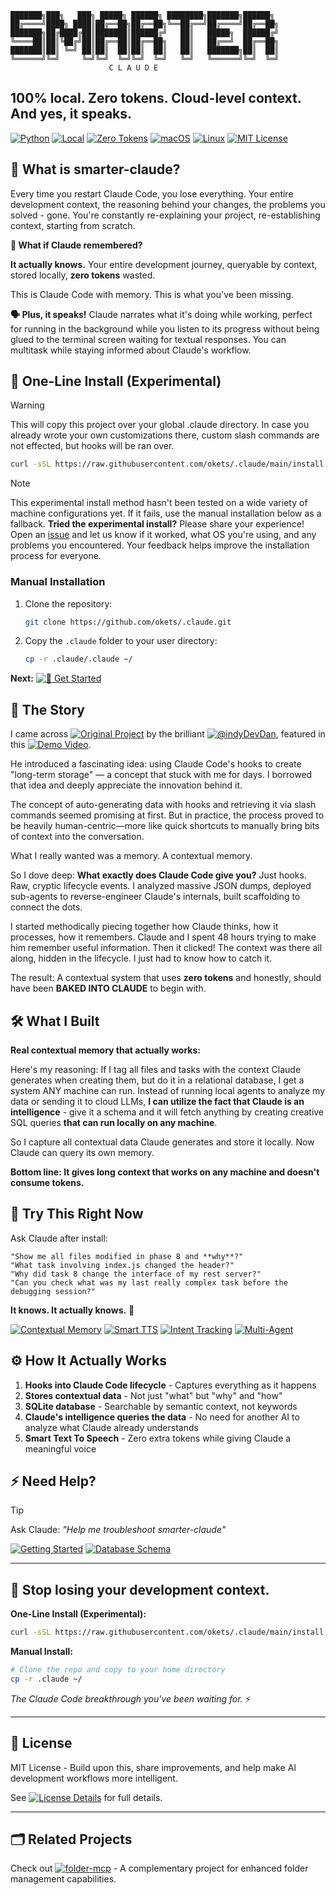 ```
███████╗███╗   ███╗ █████╗ ██████╗ ████████╗███████╗██████╗ 
██╔════╝████╗ ████║██╔══██╗██╔══██╗╚══██╔══╝██╔════╝██╔══██╗
███████╗██╔████╔██║███████║██████╔╝   ██║   █████╗  ██████╔╝
╚════██║██║╚██╔╝██║██╔══██║██╔══██╗   ██║   ██╔══╝  ██╔══██╗
███████║██║ ╚═╝ ██║██║  ██║██║  ██║   ██║   ███████╗██║  ██║
╚══════╝╚═╝     ╚═╝╚═╝  ╚═╝╚═╝  ╚═╝   ╚═╝   ╚══════╝╚═╝  ╚═╝
                      C L A U D E
```

## **100% local. Zero tokens. Cloud-level context. And yes, it speaks.**

[![Python](https://img.shields.io/badge/Python-3.8+-blue?logo=python)](https://python.org)
[![Local](https://img.shields.io/badge/100%25-Local-green?logo=home)](https://github.com/okets/.claude)
[![Zero Tokens](https://img.shields.io/badge/Zero-Tokens-orange?logo=coin)](https://github.com/okets/.claude)
[![macOS](https://img.shields.io/badge/macOS-Compatible-black?logo=apple)](https://github.com/okets/.claude)
[![Linux](https://img.shields.io/badge/Linux-Compatible-yellow?logo=linux)](https://github.com/okets/.claude)
[![MIT License](https://img.shields.io/badge/License-MIT-green)](LICENSE)

## 🤔 What is smarter-claude?

Every time you restart Claude Code, you lose everything. Your entire development context, the reasoning behind your changes, the problems you solved - gone. You're constantly re-explaining your project, re-establishing context, starting from scratch.

**🧠 What if Claude remembered?**

**It actually knows.** Your entire development journey, queryable by context, stored locally, **zero tokens** wasted.

This is Claude Code with memory. This is what you've been missing.

**🗣️ Plus, it speaks!** Claude narrates what it's doing while working, perfect for running in the background while you listen to its progress without being glued to the terminal screen waiting for textual responses. You can multitask while staying informed about Claude's workflow.

## 🚀 One-Line Install (Experimental)
> [!WARNING]
> This will copy this project over your global .claude directory.
> In case you already wrote your own customizations there, custom slash commands are not effected, but hooks will be ran over.

```bash
curl -sSL https://raw.githubusercontent.com/okets/.claude/main/install.sh | bash
```

> [!NOTE]
> This experimental install method hasn't been tested on a wide variety of machine configurations yet. If it fails, use the manual installation below as a fallback.
> **Tried the experimental install?** Please share your experience! Open an [issue](https://github.com/okets/.claude/issues) and let us know if it worked, what OS you're using, and any problems you encountered. Your feedback helps improve the installation process for everyone.

### Manual Installation

1. Clone the repository:
   ```bash
   git clone https://github.com/okets/.claude.git
   ```
2. Copy the `.claude` folder to your user directory:
   ```bash
   cp -r .claude/.claude ~/
   ```
**Next:** [![🚀 Get Started](https://img.shields.io/badge/🚀_Get_Started-Complete_Setup_Guide-green?style=for-the-badge)](GETTING_STARTED.md)

## 📖 The Story
I came across [![Original Project](https://img.shields.io/badge/📂_Original-Project-blue)](https://github.com/disler/claude-code-hooks-mastery) by the brilliant [![@indyDevDan](https://img.shields.io/badge/👨‍💻_@indyDevDan-YouTube-red)](https://www.youtube.com/@indyDevDan), featured in this [![Demo Video](https://img.shields.io/badge/🎥_Demo-Video-red)](https://www.youtube.com/watch?v=J5B9UGTuNoM).

He introduced a fascinating idea: using Claude Code's hooks to create "long-term storage" — a concept that stuck with me for days. I borrowed that idea and deeply appreciate the innovation behind it.

The concept of auto-generating data with hooks and retrieving it via slash commands seemed promising at first. But in practice, the process proved to be heavily human-centric—more like quick shortcuts to manually bring bits of context into the conversation.

What I really wanted was a memory.
A contextual memory.

So I dove deep: **What exactly does Claude Code give you?** Just hooks. Raw, cryptic lifecycle events. I analyzed massive JSON dumps, deployed sub-agents to reverse-engineer Claude's internals, built scaffolding to connect the dots. 

I started methodically piecing together how Claude thinks, how it processes, how it remembers. Claude and I spent 48 hours trying to make him remember useful information. Then it clicked! The context was there all along, hidden in the lifecycle. I just had to know how to catch it.

The result: A contextual system that uses **zero tokens** and honestly, should have been **BAKED INTO CLAUDE** to begin with.

## 🛠️ What I Built

**Real contextual memory that actually works:**

Here's my reasoning: If I tag all files and tasks with the context Claude generates when creating them, but do it in a relational database, I get a system ANY machine can run. Instead of running local agents to analyze my data or sending it to cloud LLMs, **I can utilize the fact that Claude is an intelligence** - give it a schema and it will fetch anything by creating creative SQL queries **that can run locally on any machine**.

So I capture all contextual data Claude generates and store it locally. Now Claude can query its own memory.

**Bottom line: It gives long context that works on any machine and doesn't consume tokens.**

## 🎯 Try This Right Now

Ask Claude after install:
```
"Show me all files modified in phase 8 and **why**?"
"What task involving index.js changed the header?"
"Why did task 8 change the interface of my rest server?"
"Can you check what was my last really complex task before the debugging session?"
```

**It knows. It actually knows.** 🤯

[![Contextual Memory](https://img.shields.io/badge/🧠_Contextual-Memory-purple)](developer-docs/DATABASE_SCHEMA.md)
[![Smart TTS](https://img.shields.io/badge/🔊_Smart-TTS-blue)](GETTING_STARTED.md#tts-voice-configuration)
[![Intent Tracking](https://img.shields.io/badge/🎯_Intent-Tracking-green)](developer-docs/DATABASE_SCHEMA.md)
[![Multi-Agent](https://img.shields.io/badge/🤖_Multi-Agent_Support-orange)](developer-docs/DATABASE_SCHEMA.md)

## ⚙️ How It Actually Works

1. **Hooks into Claude Code lifecycle** - Captures everything as it happens
2. **Stores contextual data** - Not just "what" but "why" and "how"
3. **SQLite database** - Searchable by semantic context, not keywords
4. **Claude's intelligence queries the data** - No need for another AI to analyze what Claude already understands
5. **Smart Text To Speech** - Zero extra tokens while giving Claude a meaningful voice

## ⚡ Need Help?

> [!TIP]
> Ask Claude: *"Help me troubleshoot smarter-claude"*

[![Getting Started](https://img.shields.io/badge/📖_Getting_Started-Complete_Setup_Guide-blue)](GETTING_STARTED.md)
[![Database Schema](https://img.shields.io/badge/📊_Database_Schema-Query_Patterns_&_Examples-green)](developer-docs/DATABASE_SCHEMA.md)

---

## 🚀 Stop losing your development context.

**One-Line Install (Experimental):**
```bash
curl -sSL https://raw.githubusercontent.com/okets/.claude/main/install.sh  | bash
```

**Manual Install:**
```bash
# Clone the repo and copy to your home directory
cp -r .claude ~/
```

*The Claude Code breakthrough you've been waiting for.* ⚡

---

## 📄 License

MIT License - Build upon this, share improvements, and help make AI development workflows more intelligent.

See [![License Details](https://img.shields.io/badge/📄_License-Details-green)](LICENSE) for full details.

---

## 🗂️ Related Projects

Check out [![folder-mcp](https://img.shields.io/badge/📁_folder--mcp-GitHub-blue?logo=github)](https://github.com/okets/folder-mcp) - A complementary project for enhanced folder management capabilities.
